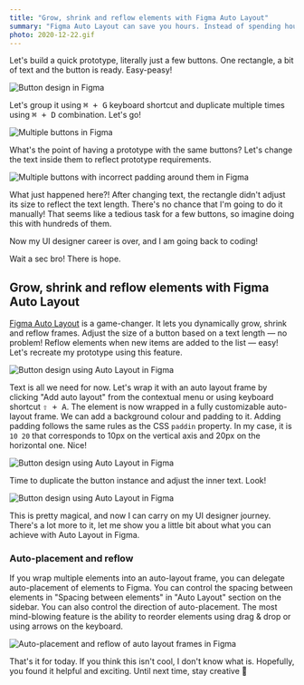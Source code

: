 ```yaml
---
title: "Grow, shrink and reflow elements with Figma Auto Layout"
summary: "Figma Auto Layout can save you hours. Instead of spending hours on adjusting the size of a component or moving things around the UI project, spend this time on creative tasks."
photo: 2020-12-22.gif
---
```


Let's build a quick prototype, literally just a few buttons. One rectangle, a bit of text and the button is ready. Easy-peasy!

![Button design in Figma](/photos/2020-12-22-1.png)

Let's group it using <kbd>⌘ + G</kbd> keyboard shortcut and duplicate multiple times using <kbd>⌘ + D</kbd> combination. Let's go!

![Multiple buttons in Figma](/photos/2020-12-22-2.png)

What's the point of having a prototype with the same buttons? Let's change the text inside them to reflect prototype requirements.

![Multiple buttons with incorrect padding around them in Figma](/photos/2020-12-22-3.png)

What just happened here?! After changing text, the rectangle didn't adjust its size to reflect the text length. There's no chance that I'm going to do it manually! That seems like a tedious task for a few buttons, so imagine doing this with hundreds of them.

Now my UI designer career is over, and I am going back to coding!

Wait a sec bro! There is hope.

## Grow, shrink and reflow elements with Figma Auto Layout

[Figma Auto Layout](https://help.figma.com/hc/en-us/articles/360040451373) is a game-changer. It lets you dynamically grow, shrink and reflow frames. Adjust the size of a button based on a text length — no problem! Reflow elements when new items are added to the list — easy! Let's recreate my prototype using this feature.

![Button design using Auto Layout in Figma](/photos/2020-12-22-4.png)

Text is all we need for now. Let's wrap it with an auto layout frame by clicking "Add auto layout" from the contextual menu or using keyboard shortcut <kbd>⇧ + A</kbd>. The element is now wrapped in a fully customizable auto-layout frame. We can add a background colour and padding to it. Adding padding follows the same rules as the CSS `paddin` property. In my case, it is `10 20` that corresponds to 10px on the vertical axis and 20px on the horizontal one. Nice!

![Button design using Auto Layout in Figma](/photos/2020-12-22-5.png)

Time to duplicate the button instance and adjust the inner text. Look!

![Button design using Auto Layout in Figma](/photos/2020-12-22-6.gif)

This is pretty magical, and now I can carry on my UI designer journey. There's a lot more to it, let me show you a little bit about what you can achieve with Auto Layout in Figma.

### Auto-placement and reflow

If you wrap multiple elements into an auto-layout frame, you can delegate auto-placement of elements to Figma. You can control the spacing between elements in "Spacing between elements" in "Auto Layout" section on the sidebar. You can also control the direction of auto-placement. The most mind-blowing feature is the ability to reorder elements using drag & drop or using arrows on the keyboard.

![Auto-placement and reflow of auto layout frames in Figma](/photos/2020-12-22-7.gif)

That's it for today. If you think this isn't cool, I don't know what is. Hopefully, you found it helpful and exciting. Until next time, stay creative 👋


